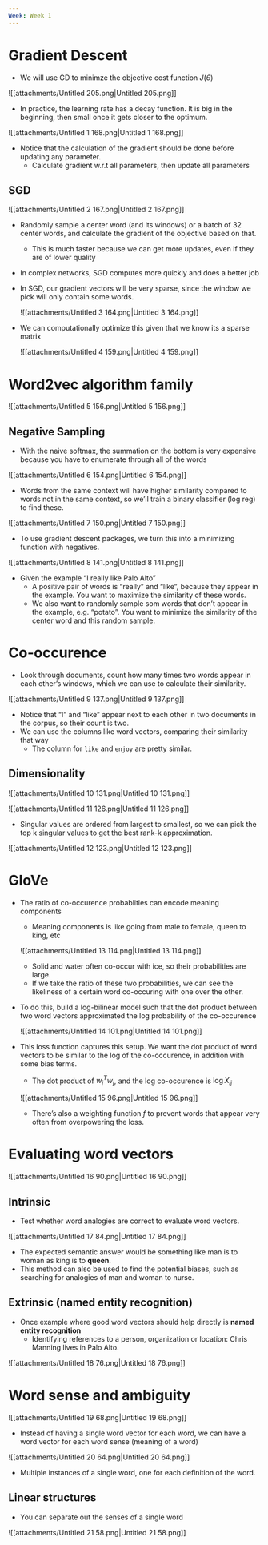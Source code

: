 ```yaml
---
Week: Week 1
---
```

# Gradient Descent

- We will use GD to minimze the objective cost function $J(\theta)$﻿

![[attachments/Untitled 205.png|Untitled 205.png]]

- In practice, the learning rate has a decay function. It is big in the beginning, then small once it gets closer to the optimum.

![[attachments/Untitled 1 168.png|Untitled 1 168.png]]

- Notice that the calculation of the gradient should be done before updating any parameter.
    - Calculate gradient w.r.t all parameters, then update all parameters

## SGD

![[attachments/Untitled 2 167.png|Untitled 2 167.png]]

- Randomly sample a center word (and its windows) or a batch of 32 center words, and calculate the gradient of the objective based on that.
    - This is much faster because we can get more updates, even if they are of lower quality
- In complex networks, SGD computes more quickly and does a better job
- In SGD, our gradient vectors will be very sparse, since the window we pick will only contain some words.
    
    ![[attachments/Untitled 3 164.png|Untitled 3 164.png]]
    
- We can computationally optimize this given that we know its a sparse matrix
    
    ![[attachments/Untitled 4 159.png|Untitled 4 159.png]]
    

# Word2vec algorithm family

![[attachments/Untitled 5 156.png|Untitled 5 156.png]]

## Negative Sampling

- With the naive softmax, the summation on the bottom is very expensive because you have to enumerate through all of the words

![[attachments/Untitled 6 154.png|Untitled 6 154.png]]

- Words from the same context will have higher similarity compared to words not in the same context, so we’ll train a binary classifier (log reg) to find these.

![[attachments/Untitled 7 150.png|Untitled 7 150.png]]

- To use gradient descent packages, we turn this into a minimizing function with negatives.

![[attachments/Untitled 8 141.png|Untitled 8 141.png]]

- Given the example “I really like Palo Alto”
    - A positive pair of words is “really” and “like”, because they appear in the example. You want to maximize the similarity of these words.
    - We also want to randomly sample som words that don’t appear in the example, e.g. “potato”. You want to minimize the similarity of the center word and this random sample.

# Co-occurence

- Look through documents, count how many times two words appear in each other’s windows, which we can use to calculate their similarity.

![[attachments/Untitled 9 137.png|Untitled 9 137.png]]

- Notice that “I” and “like” appear next to each other in two documents in the corpus, so their count is two.
- We can use the columns like word vectors, comparing their similarity that way
    - The column for `like` and `enjoy` are pretty similar.

## Dimensionality

![[attachments/Untitled 10 131.png|Untitled 10 131.png]]

![[attachments/Untitled 11 126.png|Untitled 11 126.png]]

- Singular values are ordered from largest to smallest, so we can pick the top k singular values to get the best rank-k approximation.

![[attachments/Untitled 12 123.png|Untitled 12 123.png]]

# GloVe

- The ratio of co-occurence probablities can encode meaning components
    
    - Meaning components is like going from male to female, queen to king, etc
    
    ![[attachments/Untitled 13 114.png|Untitled 13 114.png]]
    
    - Solid and water often co-occur with ice, so their probabilities are large.
    - If we take the ratio of these two probabilities, we can see the likeliness of a certain word co-occuring with one over the other.
- To do this, build a log-bilinear model such that the dot product between two word vectors approximated the log probability of the co-occurence
    
    ![[attachments/Untitled 14 101.png|Untitled 14 101.png]]
    
- This loss function captures this setup. We want the dot product of word vectors to be similar to the log of the co-occurence, in addition with some bias terms.
    
    - The dot product of $w_i^T w_j$﻿, and the log co-occurence is $\log X_{ij}$﻿
    
    ![[attachments/Untitled 15 96.png|Untitled 15 96.png]]
    
    - There’s also a weighting function $f$﻿ to prevent words that appear very often from overpowering the loss.

# Evaluating word vectors

![[attachments/Untitled 16 90.png|Untitled 16 90.png]]

## Intrinsic

- Test whether word analogies are correct to evaluate word vectors.

![[attachments/Untitled 17 84.png|Untitled 17 84.png]]

- The expected semantic answer would be something like man is to woman as king is to **queen**.
- This method can also be used to find the potential biases, such as searching for analogies of man and woman to nurse.

## Extrinsic (named entity recognition)

- Once example where good word vectors should help directly is **named entity recognition**
    - Identifying references to a person, organization or location: Chris Manning lives in Palo Alto.

![[attachments/Untitled 18 76.png|Untitled 18 76.png]]

# Word sense and ambiguity

![[attachments/Untitled 19 68.png|Untitled 19 68.png]]

- Instead of having a single word vector for each word, we can have a word vector for each word sense (meaning of a word)

![[attachments/Untitled 20 64.png|Untitled 20 64.png]]

- Multiple instances of a single word, one for each definition of the word.

## Linear structures

- You can separate out the senses of a single word

![[attachments/Untitled 21 58.png|Untitled 21 58.png]]